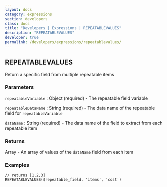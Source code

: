 ```yaml
---
layout: docs
category: expressions
section: developers
class: docs
title: "Developers | Expressions | REPEATABLEVALUES"
description: "REPEATABLEVALUES"
developer: true
permalink: /developers/expressions/repeatablevalues/
---
```


## REPEATABLEVALUES

Return a specific field from multiple repeatable items

### Parameters
`repeatableVariable` : Object (required) - The repeatable field variable

`repeatableDataName` : String (required) - The data name of the repeatable field for `repeatableVariable`

`dataName` : String (required) - The data name of the field to extract from each repeatable item

### Returns
Array - An array of values of the `dataName` field from each item 

### Examples
```
// returns [1,2,3]
REPEATABLEVALUES($repeatable_field, 'items', 'cost')
```